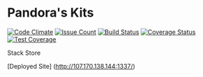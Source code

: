 # Pandora's Kits
[![Code Climate](https://codeclimate.com/github/jdhang/pandoras-kits/badges/gpa.svg)](https://codeclimate.com/github/jdhang/pandoras-kits)
[![Issue Count](https://codeclimate.com/github/jdhang/pandoras-kits/badges/issue_count.svg)](https://codeclimate.com/github/jdhang/pandoras-kits)
[![Build Status](https://travis-ci.org/jdhang/pandoras-kits.svg?branch=master)](https://travis-ci.org/jdhang/pandoras-kits)
[![Coverage Status](https://coveralls.io/repos/github/jdhang/pandoras-kits/badge.svg?branch=master)](https://coveralls.io/github/jdhang/pandoras-kits?branch=master)
[![Test Coverage](https://codeclimate.com/github/jdhang/pandoras-kits/badges/coverage.svg)](https://codeclimate.com/github/jdhang/pandoras-kits/coverage)

Stack Store

[Deployed Site] (http://107.170.138.144:1337/)

